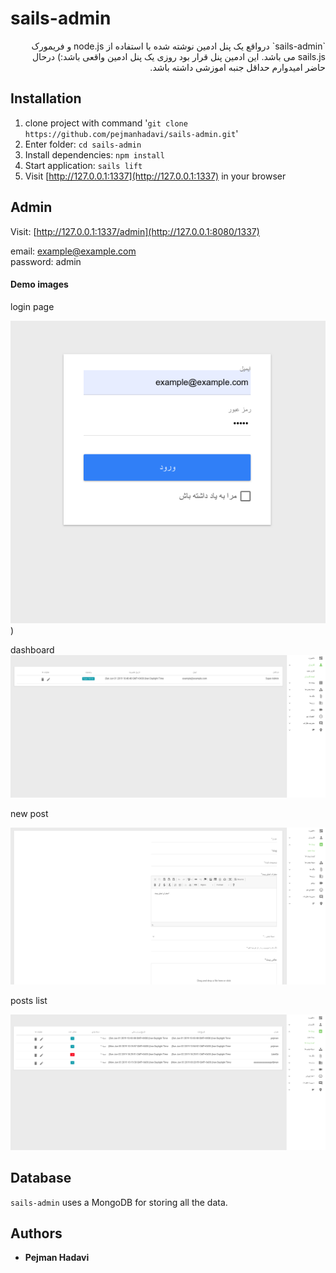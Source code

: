 # sails-admin
<div dir="rtl" align="right">
`sails-admin` درواقع یک پنل ادمین نوشته شده با استفاده از node.js و فریمورک sails.js  می باشد.
این ادمین پنل قرار بود روزی یک پنل ادمین واقعی باشد:) درحال حاضر امیدوارم حداقل جنبه اموزشی داشته باشد.
</div>

## Installation

1. clone project with command '`git clone https://github.com/pejmanhadavi/sails-admin.git`'
2. Enter folder: `cd sails-admin`
3. Install dependencies: `npm install`
4. Start application: `sails lift`
5. Visit [http://127.0.0.1:1337](http://127.0.0.1:1337) in your browser

## Admin

Visit: [http://127.0.0.1:1337/admin](http://127.0.0.1:8080/1337)

email: example@example.com <br>
password: admin

#### Demo images
login page

![login page](./readme/login.png?raw=true "Login page"))

dashboard
![dashboard](./readme/dashboard.png?raw=true "dashboard page")

new post

![new post](./readme/newpost.png?raw=true "add new post page")

posts list

![post list](./readme/postlist.png?raw=true "list of posts page")

## Database
`sails-admin` uses a MongoDB for storing all the data.


## Authors

* **Pejman Hadavi**

